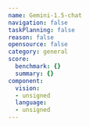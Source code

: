 ```yaml
---
name: Gemini-1.5-chat
navigation: false
taskPlanning: false
reason: false
opensource: false
category: general
score:
  benchmark: {}
  summary: {}
component:
  vision:
  - unsigned
  language:
  - unsigned
---
```


